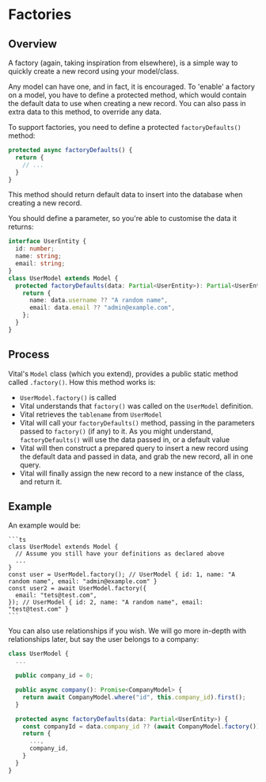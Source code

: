 # Factories

## Overview

A factory (again, taking inspiration from elsewhere), is a simple way to quickly create a new record using your model/class.

Any model can have one, and in fact, it is encouraged. To 'enable' a factory on a model, you have to define a protected method, which would contain the default data to use when creating a new record. You can also pass in extra data to this method, to override any data.

To support factories, you need to define a protected `factoryDefaults()` method:

  ```ts
  protected async factoryDefaults() {
    return {
      // ...
    }
  }
  ```

This method should return default data to insert into the database when creating a new record.

You should define a parameter, so you're able to customise the data it returns:

  ```ts
  interface UserEntity {
    id: number;
    name: string;
    email: string;
  }
  class UserModel extends Model {
    protected factoryDefaults(data: Partial<UserEntity>): Partial<UserEntity> {
      return {
        name: data.username ?? "A random name",
        email: data.email ?? "admin@example.com",
      };
    }
  }
  ```

## Process

Vital's `Model` class (which you extend), provides a public static method called `.factory()`. How this method works is:

- `UserModel.factory()` is called
- Vital understands that `factory()` was called on the `UserModel` definition.
- Vital retrieves the `tablename` from `UserModel`
- Vital will call your `factoryDefaults()` method, passing in the parameters passed to `factory()` (if any) to it. As you might understand, `factoryDefaults()` will use the data passed in, or a default value
- Vital will then construct a prepared query to insert a new record using the default data and passed in data, and grab the new record, all in one query.
- Vital will finally assign the new record to a new instance of the class, and return it.

## Example

An example would be:

    ```ts
    class UserModel extends Model {
      // Assume you still have your definitions as declared above
      ...
    }
    const user = UserModel.factory(); // UserModel { id: 1, name: "A random name", email: "admin@example.com" }
    const user2 = await UserModel.factory({
      email: "tets@test.com",
    }); // UserModel { id: 2, name: "A random name", email: "test@test.com" }
    ```

You can also use relationships if you wish. We will go more in-depth with relationships later, but say the user belongs to a company:

  ```ts
  class UserModel {
    ...

    public company_id = 0;

    public async company(): Promise<CompanyModel> {
      return await CompanyModel.where("id", this.company_id).first();
    }

    protected async factoryDefaults(data: Partial<UserEntity>) {
      const companyId = data.company_id ?? (await CompanyModel.factory()).id;
      return {
        ...,
        company_id,
      }
    }
  }
  ```